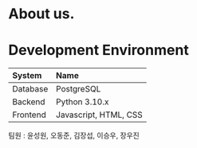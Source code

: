 # About us.

# Development Environment

|System|Name|
|:---|:---|
|Database|PostgreSQL|
|Backend|Python 3.10.x|
|Frontend|Javascript, HTML, CSS|


팀원 : 윤성원, 오동준, 김장섭, 이승우, 장우진
